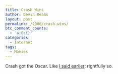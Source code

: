 ```yaml
---
title: Crash Wins
author: Devin Reams
layout: post
permalink: /2006/crash-wins/
btc_comment_counts:
  - 'a:0:{}'
categories:
  - Internet
tags:
  - Movies
---
```

Crash got the Oscar. Like [I said earlier][1]: rightfully so.

 [1]: https://devin.rea.ms/2006/review-crash/